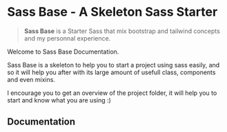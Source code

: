 # Sass Base - A Skeleton Sass Starter

> **Sass Base** is a Starter Sass that mix bootstrap and tailwind concepts and my personnal experience.

Welcome to Sass Base Documentation.

Sass Base is a skeleton to help you to start a project using sass easily, and so it will help you after with its large amount of usefull class, components and even mixins.

I encourage you to get an overview of the project folder, it will help you to start and know what you are using :)

## Documentation

[](https://gturpin-dev.github.io/Sass-Base/#/)
